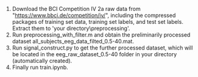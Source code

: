 1. Download the BCI Competition IV 2a raw data from "https://www.bbci.de/competition/iv/", including the compressed packages of training set data, training set labels, and test set labels. Extract them to 'your directory\preprocessing'.
2. Run preprocessing_with_filter.m and obtain the preliminarily processed dataset all_subjects_eeg_data_filted_0.5-40.mat.
3. Run signal_construct.py to get the further processed dataset, which will be located in the eeg_raw_dataset_0.5-40 folder in your directory (automatically created).
4. Finally run train.ipynb.
